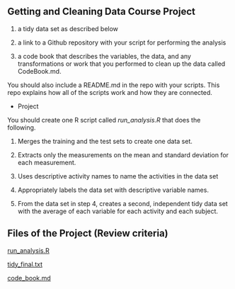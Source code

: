 ## Getting and Cleaning Data Course Project

1) a tidy data set as described below

2) a link to a Github repository with your script for performing the analysis

3) a code book that describes the variables, the data, and any transformations or work that you performed to clean up the data called CodeBook.md. 

You should also include a README.md in the repo with your scripts. This repo explains how all of the scripts work and how they are connected.

- Project

You should create one R script called *run_analysis.R* that does the following.

1) Merges the training and the test sets to create one data set.

2) Extracts only the measurements on the mean and standard deviation for each measurement.

3) Uses descriptive activity names to name the activities in the data set

4) Appropriately labels the data set with descriptive variable names.

5) From the data set in step 4, creates a second, independent tidy data set with the average of each variable for each activity and each subject.


## Files of the Project (Review criteria)

[run_analysis.R](https://github.com/alambike123/CourseraGettingCleaningData/blob/master/run_analysis.R)

[tidy_final.txt](https://github.com/alambike123/CourseraGettingCleaningData/blob/master/tidy_final.txt)

[code_book.md](https://github.com/alambike123/CourseraGettingCleaningData/blob/master/code_book.md)